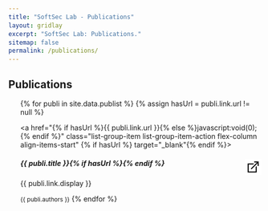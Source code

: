 ```yaml
---
title: "SoftSec Lab - Publications"
layout: gridlay
excerpt: "SoftSec Lab: Publications."
sitemap: false
permalink: /publications/
---
```



## Publications
<ul class="list-group">
{% for publi in site.data.publist %}
{% assign hasUrl = publi.link.url != null %}

  <a href="{% if hasUrl %}{{ publi.link.url }}{% else %}javascript:void(0);{% endif %}" class="list-group-item list-group-item-action flex-column align-items-start" {% if hasUrl %} target="_blank"{% endif %}>
    <div class="d-flex w-100 justify-content-between">
      <h5 class="mb-1">{{ publi.title }}{% if hasUrl %}<img src="/images/link.png" alt="Description" class="d-inline-block align-top" style = "float:right">{% endif %}</h5>
    </div>
    <p class="mb-1">{{ publi.link.display }}</p>
    <small class="text-muted">{{ publi.authors }}</small>
  </a>
{% endfor %}
</ul>
  